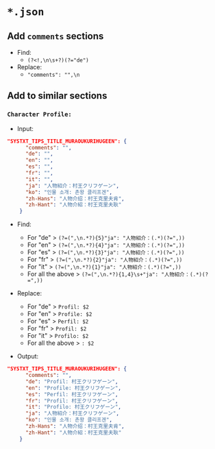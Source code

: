 # `*.json`

## Add `comments` sections

- Find:
  - `(?<!,\n\s+?)(?="de")`
- Replace:
  - `"comments": "",\n    `

## Add to similar sections

### `Character Profile:`

- Input:

```json
"SYSTXT_TIPS_TITLE_MURAOUKURIHUGEEN": {
      "comments": "",
      "de": "",
      "en": "",
      "es": "",
      "fr": "",
      "it": "",
      "ja": "人物紹介：村王クリフゲーン",
      "ko": "인물 소개: 촌왕 클리프겐",
      "zh-Hans": "人物介绍：村王克里夫肯",
      "zh-Hant": "人物介紹：村王克里夫耿"
    }
```

- Find:
  - For "de" > `(?=(",\n.*?){5}"ja": "人物紹介：(.*)(?=",))`
  - For "en" > `(?=(",\n.*?){4}"ja": "人物紹介：(.*)(?=",))`
  - For "es" > `(?=(",\n.*?){3}"ja": "人物紹介：(.*)(?=",))`
  - For "fr" > `(?=(",\n.*?){2}"ja": "人物紹介：(.*)(?=",))`
  - For "it" > `(?=(",\n.*?){1}"ja": "人物紹介：(.*)(?=",))`
  - For all the above > `(?=(",\n.*?){1,4}\s+"ja": "人物紹介：(.*)(?=",))`

- Replace:
  - For "de" > `Profil: $2`
  - For "en" > `Profile: $2`
  - For "es" > `Perfil: $2`
  - For "fr" > `Profil: $2`
  - For "it" > `Profilo: $2`
  - For all the above > `: $2`

- Output:

```json
"SYSTXT_TIPS_TITLE_MURAOUKURIHUGEEN": {
      "comments": "",
      "de": "Profil: 村王クリフゲーン",
      "en": "Profile: 村王クリフゲーン",
      "es": "Perfil: 村王クリフゲーン",
      "fr": "Profil: 村王クリフゲーン",
      "it": "Profilo: 村王クリフゲーン",
      "ja": "人物紹介：村王クリフゲーン",
      "ko": "인물 소개: 촌왕 클리프겐",
      "zh-Hans": "人物介绍：村王克里夫肯",
      "zh-Hant": "人物介紹：村王克里夫耿"
    }
```
